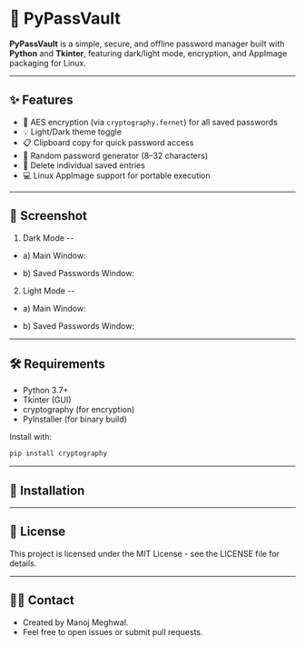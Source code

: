 # 🔐 PyPassVault

**PyPassVault** is a simple, secure, and offline password manager built with **Python** and **Tkinter**, featuring dark/light mode, encryption, and AppImage packaging for Linux.


---

## ✨ Features

- 🔐 AES encryption (via `cryptography.fernet`) for all saved passwords
- 💡 Light/Dark theme toggle
- 📋 Clipboard copy for quick password access
- 🎲 Random password generator (8–32 characters)
- 🧹 Delete individual saved entries
- 💻 Linux AppImage support for portable execution

---

## 📸 Screenshot

1. Dark Mode --

- a) Main Window:

    <PIC>

- b) Saved Passwords Window:

    <PIC>

2. Light Mode -- 

- a) Main Window:

    <PIC>

- b) Saved Passwords Window:

    <PIC>


---

## 🛠 Requirements

- Python 3.7+
- Tkinter (GUI)
- cryptography (for encryption)
- PyInstaller (for binary build)

Install with:
```bash
pip install cryptography
```

---

## 🚀 Installation

---


## 📝 License

This project is licensed under the MIT License - see the LICENSE file for details.

---

## 👨‍💻 Contact

- Created by Manoj Meghwal.
- Feel free to open issues or submit pull requests.